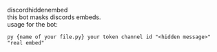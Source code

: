  discordhiddenembed  
 this bot masks discords embeds.  
 usage for the bot:  

 `py {name of your file.py} your token channel id "<hidden message>" "real embed"`  
